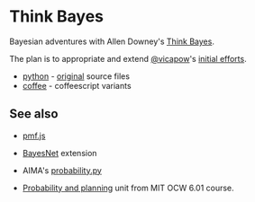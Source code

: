 # Think Bayes

Bayesian adventures with Allen Downey's [Think Bayes](http://thinkbayes.com).

The plan is to appropriate and extend [@vicapow](https://github.com/vicapow)'s [initial efforts](https://github.com/vicapow/think-bayes).

* [python](python) - [original](https://github.com/AllenDowney/ThinkBayes) source files
* [coffee](coffee) - coffeescript variants


## See also

* [pmf.js](https://github.com/tcr/node-pmf/blob/master/pmf.js)

* [BayesNet](https://github.com/AllenDowney/ThinkBayes/pull/3) extension

* AIMA's [probability.py](http://aima-python.googlecode.com/svn/trunk/probability.py)

* [Probability and planning](http://ocw.mit.edu/courses/electrical-engineering-and-computer-science/6-01sc-introduction-to-electrical-engineering-and-computer-science-i-spring-2011/unit-4-probability-and-planning) unit from MIT OCW 6.01 course.
